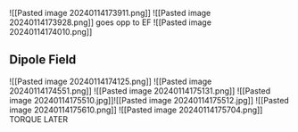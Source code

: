 ![[Pasted image 20240114173911.png]]
![[Pasted image 20240114173928.png]]
goes opp to EF
![[Pasted image 20240114174010.png]]
## Dipole Field
![[Pasted image 20240114174125.png]]
![[Pasted image 20240114174551.png]]
![[Pasted image 20240114175131.png]]
![[Pasted image 20240114175510.jpg]]![[Pasted image 20240114175512.jpg]]
![[Pasted image 20240114175610.png]]
![[Pasted image 20240114175704.png]]
TORQUE LATER